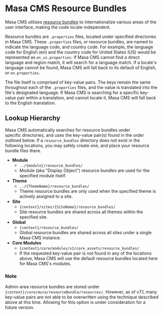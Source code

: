 # Masa CMS Resource Bundles

Masa CMS utilizes [resource bundles](https://en.wikipedia.org/wiki/Java_resource_bundle) to internationalize various areas of the user interface, making the code locale-independent.

Resource bundles are `.properties` files, located under specified directories in Masa CMS. These `.properties` files, or resource bundles, are named to indicate the language code, and country code. For example, the language code for English (en) and the country code for United States (US) would be represented as `en_us.properties`. If Masa CMS cannot find a direct language and region match, it will search for a language match. If a locale's language cannot be found, Masa CMS will fall back to its default of English, or `en.properties`.

The file itself is comprised of key-value pairs. The keys remain the same throughout each of the `.properties` files, and the value is translated into the file's designated language. If Masa CMS is searching for a specific key-value pair within a translation, and cannot locate it, Masa CMS will fall back to the English translation.

## Lookup Hierarchy

Masa CMS automatically searches for resource bundles under specific&nbsp;directories, and uses the key-value pair(s) found in the order outlined below. If a `resource_bundles` directory does not exist in the following locations, you may safely create one, and place your resource bundle files there.

* **Module**
    * `../{module}/resource_bundles/`
    * Module (aka "Display Object") resource bundles are used for the specified module itself.
* **Theme**
    * `../{ThemeName}/resource_bundles/`
    * Theme resource bundles are only used when the specified theme is actively assigned to a site.
* **Site**
    * `{context}/sites/{SiteName}/resource_bundles/`
    * Site resource bundles are shared across all themes within the specified site.
* **Global**
    * `{context}/resource_bundles/`
    * Global resource bundles are shared across all sites under a single Masa CMS instance.
* **Core Modules**
    * `{context}/core/modules/v1/core_assets/resource_bundles/`
    * If the requested key-value pair is not found in any of the locations above, Masa CMS will use the default resource bundles located here for Masa CMS's modules.

### Note
Admin-area resource bundles are stored under `{context}/core/mura/resourceBundle/resources/`. However, as of v7.1, many key-value pairs are not able to be overwritten using the technique described above at this time. Allowing for this option is under consideration for a future version.


